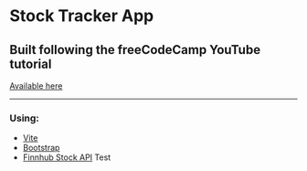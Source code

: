 # Stock Tracker App

## Built following the freeCodeCamp YouTube tutorial

[Available here](https://www.youtube.com/watch?v=u6gSSpfsoOQ)

---

### Using:

- [Vite](https://vitejs.dev/)
- [Bootstrap](https://getbootstrap.com/)
- [Finnhub Stock API](https://finnhub.io/)
  <!-- Timestamp: 5:33:22 -->
  Test
